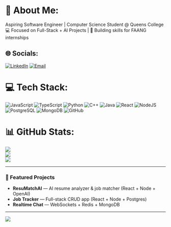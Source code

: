# 💫 About Me:
Aspiring Software Engineer | Computer Science Student @ Queens College  
💻 Focused on Full-Stack + AI Projects | 🚀 Building skills for FAANG internships

## 🌐 Socials:
[![LinkedIn](https://img.shields.io/badge/LinkedIn-%230077B5.svg?logo=linkedin&logoColor=white)](https://linkedin.com/in/luv-patel-395267299)
[![Email](https://img.shields.io/badge/Email-D14836.svg?logo=gmail&logoColor=white)](mailto:your.email@domain.com)

# 💻 Tech Stack:
![JavaScript](https://img.shields.io/badge/JavaScript-%23323330.svg?logo=javascript&logoColor=%23F7DF1E)
![TypeScript](https://img.shields.io/badge/TypeScript-%23007ACC.svg?logo=typescript&logoColor=white)
![Python](https://img.shields.io/badge/Python-3670A0?logo=python&logoColor=ffdd54)
![C++](https://img.shields.io/badge/C++-%2300599C.svg?logo=c%2B%2B&logoColor=white)
![Java](https://img.shields.io/badge/Java-%23ED8B00.svg?logo=openjdk&logoColor=white)
![React](https://img.shields.io/badge/React-%2320232a.svg?logo=react&logoColor=%2361DAFB)
![NodeJS](https://img.shields.io/badge/Node.js-6DA55F?logo=node.js&logoColor=white)
![PostgreSQL](https://img.shields.io/badge/PostgreSQL-4169E1?logo=postgresql&logoColor=white)
![MongoDB](https://img.shields.io/badge/MongoDB-47A248?logo=mongodb&logoColor=white)
![GitHub](https://img.shields.io/badge/GitHub-%23121011.svg?logo=github&logoColor=white)

# 📊 GitHub Stats:
![](https://github-readme-stats.vercel.app/api?username=luvpatel016&theme=blue_navy&hide_border=false&include_all_commits=true&count_private=true)<br/>
![](https://nirzak-streak-stats.vercel.app/?user=luvpatel016&theme=blue_navy&hide_border=false)<br/>
![](https://github-readme-stats.vercel.app/api/top-langs/?username=luvpatel016&theme=blue_navy&hide_border=false&include_all_commits=true&count_private=true&layout=compact)

---

### 🚀 Featured Projects
- **ResuMatchAI** — AI resume analyzer & job matcher (React + Node + OpenAI)  
- **Job Tracker** — Full-stack CRUD app (React + Node + Postgres)  
- **Realtime Chat** — WebSockets + Redis + MongoDB

---

[![](https://visitcount.itsvg.in/api?id=luvpatel016&icon=2&color=1)](https://visitcount.itsvg.in)

<!-- Proudly creat
